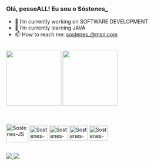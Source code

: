 ### Olá, pessoALL! Eu sou o Sóstenes_

- 🔭 I’m currently working on SOFTWARE DEVELOPMENT
- 🌱 I’m currently learning JAVA
- 📫 How to reach me: sostenes_@msn.com
##

<div>
  <img height="150em" src="https://github-readme-stats.vercel.app/api?username=sostenesmsr&show_icons-true&theme=dracula&include_all_commits=true&count"/>
  <img height="150em" src="https://github-readme-stats.vercel.app/api/top-langs/?username=sostenesmsr&layout=compact&langs_count=16&theme=dracula"/>
</div>

##

<div style-"display: inline_block"><br>
<img align="center" alt="Sostenes-JS" height="50" width="60" src="https://cdn.jsdelivr.net/gh/devicons/devicon/icons/java/java-original-wordmark.svg">
<img align="center" alt="Sostenes-JS" height="40" width="50" src="https://cdn.jsdelivr.net/gh/devicons/devicon/icons/javascript/javascript-original.svg">
<img align="center" alt="Sostenes-JS" height="40" width="50" src="https://cdn.jsdelivr.net/gh/devicons/devicon/icons/html5/html5-plain-wordmark.svg">
<img align="center" alt="Sostenes-JS" height="40" width="50" src="https://cdn.jsdelivr.net/gh/devicons/devicon/icons/css3/css3-plain-wordmark.svg">
<img align="center" alt="Sostenes-JS" height="40" width="50" src="https://cdn.jsdelivr.net/gh/devicons/devicon/icons/kotlin/kotlin-original.svg">
</div>

<!-- <img align="right" alt="Sostenes-GIF" height="110" width="90" src="https://media.discordapp.net/attachments/850171914718412803/890318426889928704/unknown.png"> -->

##

<div>
  <a href="https://www.linkedin.com/in/sóstenes-ribeiro/" target="_blank"><img src="https://img.shields.io/badge/LinkedIn-0077B5?style=for-the-badge&logo=linkedin&logoColor=white" target="_blank"</a>
  <a href="https://www.instagram.com/sostenes_/" target="_blank"><img src="https://img.shields.io/badge/Instagram-E4405F?style=for-the-badge&logo=instagram&logoColor=white" target="_blank"</a>  
</div>
    
<!-- <div>
  ![Snake animation](https://github.com/sostenesmsr/sostenesmsr/blob/output/github-contribuition-grid-snake.svg)
</div>
 -->
